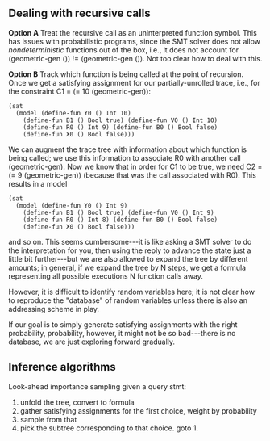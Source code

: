 ## Dealing with recursive calls

**Option A** Treat the recursive call as an uninterpreted function symbol. This has
issues with probabilistic programs, since the SMT solver does not allow
_nondeterministic_ functions out of the box, i.e., it does not account for
(geometric-gen ()) != (geometric-gen ()). Not too clear how to deal with this.

**Option B** Track which function is being called at the point of recursion. Once we
get a satisfying assignment for our partially-unrolled trace, i.e., for the
constraint C1 = (= 10 (geometric-gen)):

    (sat
      (model (define-fun Y0 () Int 10)
        (define-fun B1 () Bool true) (define-fun V0 () Int 10)
        (define-fun R0 () Int 9) (define-fun B0 () Bool false)
        (define-fun X0 () Bool false)))

We can augment the trace tree with information about which function is being
called; we use this information to associate R0 with another call
(geometric-gen). Now we know that in order for C1 to be true, we need C2 =
(= 9 (geometric-gen)) (because that was the call associated with R0). This results in a model

    (sat
      (model (define-fun Y0 () Int 9)
        (define-fun B1 () Bool true) (define-fun V0 () Int 9)
        (define-fun R0 () Int 8) (define-fun B0 () Bool false)
        (define-fun X0 () Bool false)))

and so on. This seems cumbersome---it is like asking a SMT solver to do the
interpretation for you, then using the reply to advance the state
just a little bit further---but we are also allowed to expand the tree by
different amounts; in general, if we expand the tree by N steps, we get a
formula representing all possible executions N function calls away.

However, it is difficult to identify random variables here; it is not clear
how to reproduce the "database" of random variables unless there is also an
addressing scheme in play.

If our goal is to simply generate satisfying assignments with the right
probability, probability, however, it might not be so bad---there is no
database, we are just exploring forward gradually.

## Inference algorithms

Look-ahead importance sampling
given a query stmt:

1. unfold the tree, convert to formula
2. gather satisfying assignments for the first choice, weight by probability
3. sample from that
4. pick the subtree corresponding to that choice. goto 1.


